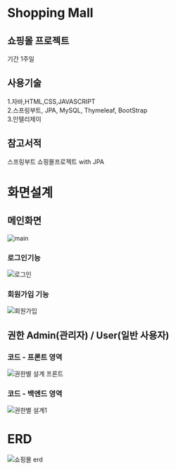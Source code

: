 # Shopping Mall

## 쇼핑몰 프로젝트
기간 1주일

## 사용기술
1.자바,HTML,CSS,JAVASCRIPT<br>
2.스프링부트, JPA, MySQL, Thymeleaf, BootStrap<br>
3.인텔리제이

## 참고서적
스프링부트 쇼핑몰프로젝트 with JPA

# 화면설계
## 메인화면
![main](https://user-images.githubusercontent.com/96603612/208228230-15486356-901d-4816-a4c2-97bdbd512b72.png)

### 로그인기능
![로그인](https://user-images.githubusercontent.com/96603612/208228356-8074e82f-a231-4a25-8bff-5ebadb9fd7b6.png)

### 회원가입 기능
![회원가입](https://user-images.githubusercontent.com/96603612/208228357-ed014cab-243b-4861-8342-a6e65c3cf93c.png)

## 권한 Admin(관리자) / User(일반 사용자)
### 코드 - 프론트 영역 
![권한별 설계 프론트](https://user-images.githubusercontent.com/96603612/208228469-fe648233-7bda-43c9-82d5-b3c484f275ae.png)
### 코드 - 백엔드 영역
![권한별 설계1](https://user-images.githubusercontent.com/96603612/208228472-8cfb0c25-07dc-4bfe-bce1-e8de90861acf.png)
# ERD
![쇼핑몰 erd](https://user-images.githubusercontent.com/96603612/208227946-d9ccbd24-2b8a-4e16-b764-1b47ac980d88.png)
